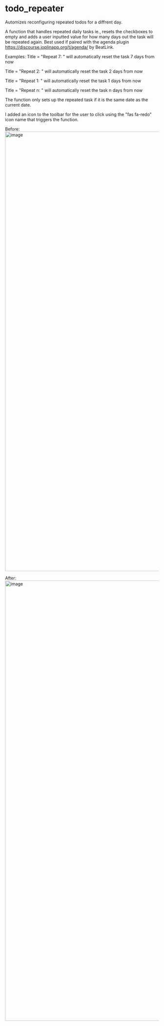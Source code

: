 # todo_repeater
Automizes reconfiguring repeated todos for a diffrent day.

A function that handles repeated daily tasks ie., resets the checkboxes to empty and adds a user inputted value for how many days out the task will be repeated again. Best used if paired with the agenda plugin https://discourse.joplinapp.org/t/agenda/ by BeatLink.

Examples:
Title = "Repeat 7: <description>" will automatically reset the task 7 days from now

Title = "Repeat 2: <description>" will automatically reset the task 2 days from now

Title = "Repeat 1: <description>" will automatically reset the task 1 days from now

Title = "Repeat n: <description>" will automatically reset the task n days from now

The function only sets up the repeated task if it is the same date as the current date.

I added an icon to the toolbar for the user to click using the "fas fa-redo" icon name that triggers the function.

Before:
<img width="1438" alt="image" src="https://user-images.githubusercontent.com/63538326/140665143-544571e0-ad10-4bff-aaec-60c3ecf2e66c.png">

  
After:
<img width="1440" alt="image" src="https://user-images.githubusercontent.com/63538326/140665161-8266b5ec-6e35-4b5d-834c-8739d7246eca.png">
